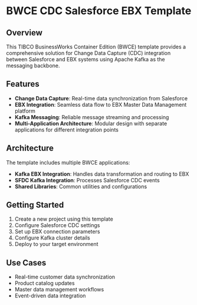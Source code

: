 # BWCE CDC Salesforce EBX Template

## Overview

This TIBCO BusinessWorks Container Edition (BWCE) template provides a comprehensive solution for Change Data Capture (CDC) integration between Salesforce and EBX systems using Apache Kafka as the messaging backbone.

## Features

- **Change Data Capture**: Real-time data synchronization from Salesforce
- **EBX Integration**: Seamless data flow to EBX Master Data Management platform
- **Kafka Messaging**: Reliable message streaming and processing
- **Multi-Application Architecture**: Modular design with separate applications for different integration points

## Architecture

The template includes multiple BWCE applications:

- **Kafka EBX Integration**: Handles data transformation and routing to EBX
- **SFDC Kafka Integration**: Processes Salesforce CDC events
- **Shared Libraries**: Common utilities and configurations

## Getting Started

1. Create a new project using this template
2. Configure Salesforce CDC settings
3. Set up EBX connection parameters
4. Configure Kafka cluster details
5. Deploy to your target environment

## Use Cases

- Real-time customer data synchronization
- Product catalog updates
- Master data management workflows
- Event-driven data integration